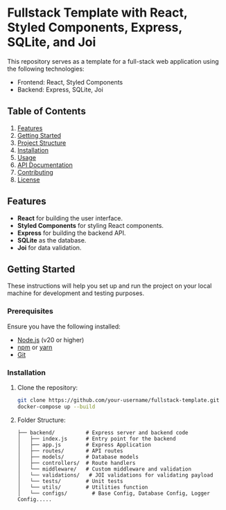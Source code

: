 # Fullstack Template with React, Styled Components, Express, SQLite, and Joi

This repository serves as a template for a full-stack web application using the following technologies:

- Frontend: React, Styled Components
- Backend: Express, SQLite, Joi

## Table of Contents

1. [Features](#features)
2. [Getting Started](#getting-started)
3. [Project Structure](#project-structure)
4. [Installation](#installation)
5. [Usage](#usage)
6. [API Documentation](#api-documentation)
7. [Contributing](#contributing)
8. [License](#license)

## Features

- **React** for building the user interface.
- **Styled Components** for styling React components.
- **Express** for building the backend API.
- **SQLite** as the database.
- **Joi** for data validation.

## Getting Started

These instructions will help you set up and run the project on your local machine for development and testing purposes.

### Prerequisites

Ensure you have the following installed:

- [Node.js](https://nodejs.org/) (v20 or higher)
- [npm](https://www.npmjs.com/) or [yarn](https://yarnpkg.com/)
- [Git](https://git-scm.com/)

### Installation

1. Clone the repository:

   ```bash
   git clone https://github.com/your-username/fullstack-template.git
   docker-compose up --build

   ```

1. Folder Structure:

   ```fullstack-template/
   ├── backend/          # Express server and backend code
   │   ├── index.js      # Entry point for the backend
   │   ├── app.js        # Express Application
   │   ├── routes/       # API routes
   │   ├── models/       # Database models
   │   ├── controllers/  # Route handlers
   │   └── middleware/   # Custom middleware and validation
   │   └── validations/   # JOI validations for validating payload
   │   └── tests/        # Unit tests
   │   └── utils/        # Utilities function
   │   └── configs/        # Base Config, Database Config, Logger Config.....
   ```
